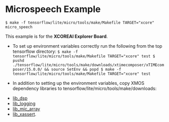 # Microspeech Example

```
$ make -f tensorflow/lite/micro/tools/make/Makefile TARGET="xcore" micro_speech
```

This example is for the **XCOREAI Explorer Board**.

*   To set up environment variables correctly run the following from the top
    tensorflow directory: `$ make -f tensorflow/lite/micro/tools/make/Makefile
    TARGET="xcore" test $ pushd
    ./tensorflow/lite/micro/tools/make/downloads/xtimecomposer/xTIMEcomposer/15.0.0/
    && source SetEnv && popd $ make -f tensorflow/lite/micro/tools/make/Makefile
    TARGET="xcore" test`

*   In addition to setting up the environment variables, copy XMOS dependency libraries to tensorflow/lite/micro/tools/make/downloads:
  - [lib_dsp](https://github.com/xmos/lib_dsp)
  - [lib_logging](https://github.com/xmos/lib_logging)
  - [lib_mic_array](https://github.com/xmos/lib_mic_array)
  - [lib_xassert](https://github.com/xmos/lib_xassert).
